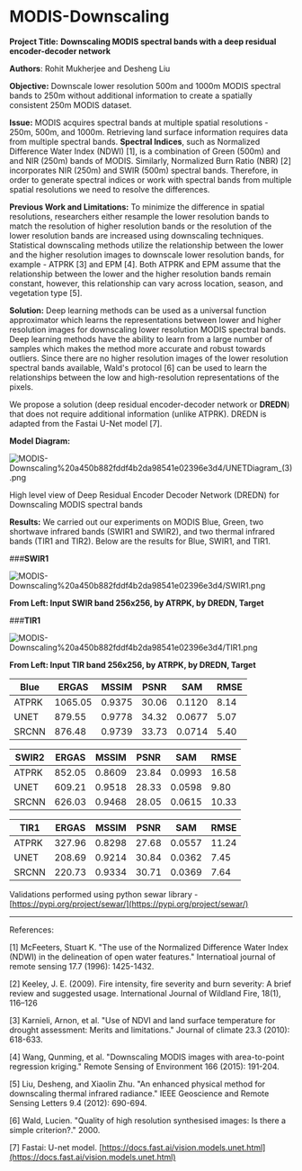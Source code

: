 # MODIS-Downscaling

**Project Title:** **Downscaling MODIS spectral bands with a deep residual encoder-decoder network**

**Authors**: Rohit Mukherjee and Desheng Liu

**Objective:** Downscale lower resolution 500m and 1000m MODIS spectral bands to 250m without additional information to create a spatially consistent 250m MODIS dataset.

**Issue:** MODIS acquires spectral bands at multiple spatial resolutions - 250m, 500m, and 1000m. Retrieving land surface information requires data from multiple spectral bands. **Spectral Indices**, such as Normalized Difference Water Index (NDWI) [1], is a combination of Green (500m) and and NIR (250m) bands of MODIS. Similarly, Normalized Burn Ratio (NBR) [2] incorporates NIR (250m) and SWIR (500m) spectral bands. Therefore, in order to generate spectral indices or work with spectral bands from multiple spatial resolutions we need to resolve the differences.

**Previous Work and Limitations:** To minimize the difference in spatial resolutions, researchers either resample the lower resolution bands to match the resolution of higher resolution bands or the resolution of the lower resolution bands are increased using downscaling techniques. Statistical downscaling methods utilize the relationship between the lower and the higher resolution images to downscale lower resolution bands, for example - ATPRK [3] and EPM [4]. Both ATPRK and EPM assume that the relationship between the lower and the higher resolution bands remain constant, however, this relationship can vary across location, season, and vegetation type [5].

**Solution:** Deep learning methods can be used as a universal function approximator which learns the representations between lower and higher resolution images for downscaling lower resolution MODIS spectral bands. Deep learning methods have the ability to learn from a large number of samples which makes the method more accurate and robust towards outliers. Since there are no higher resolution images of the lower resolution spectral bands available, Wald's protocol [6] can be used to learn the relationships between the low and high-resolution representations of the pixels.

We propose a solution (deep residual encoder-decoder network or **DREDN**) that does not require additional information (unlike ATPRK). DREDN is adapted from the Fastai U-Net model [7]. 

**Model Diagram:**

![MODIS-Downscaling%20a450b882fddf4b2da98541e02396e3d4/UNETDiagram_(3).png](https://github.com/Rohit18/MODIS-Downscaling/blob/main/Images/DREDN-modeldiagram.png)

High level view of Deep Residual Encoder Decoder Network (DREDN) for Downscaling MODIS spectral bands

**Results:**  We carried out our experiments on MODIS Blue, Green, two shortwave infrared bands (SWIR1 and SWIR2), and two thermal infrared bands (TIR1 and TIR2). Below are the results for Blue, SWIR1, and TIR1.

###**SWIR1**

![MODIS-Downscaling%20a450b882fddf4b2da98541e02396e3d4/SWIR1.png](https://github.com/Rohit18/MODIS-Downscaling/blob/main/Images/SWIR1.png)

**From Left: Input SWIR band 256x256, by ATRPK, by DREDN, Target**

###**TIR1**

![MODIS-Downscaling%20a450b882fddf4b2da98541e02396e3d4/TIR1.png](https://github.com/Rohit18/MODIS-Downscaling/blob/main/Images/TIR1.png)

**From Left: Input TIR band 256x256, by ATRPK, by DREDN, Target**


|     Blue     |     ERGAS      |     MSSIM     |     PSNR     |     SAM       |     RMSE    |
|--------------|----------------|---------------|--------------|---------------|-------------|
|     ATPRK    |     1065.05    |     0.9375    |     30.06    |     0.1120    |     8.14    |
|     UNET     |     879.55     |     0.9778    |     34.32    |     0.0677    |     5.07    |
|     SRCNN    |     876.48     |     0.9739    |     33.73    |     0.0714    |     5.40    |


|     SWIR2    |     ERGAS     |     MSSIM     |     PSNR     |     SAM       |     RMSE     |
|--------------|---------------|---------------|--------------|---------------|--------------|
|     ATPRK    |     852.05    |     0.8609    |     23.84    |     0.0993    |     16.58    |
|     UNET     |     609.21    |     0.9518    |     28.33    |     0.0598    |     9.80     |
|     SRCNN    |     626.03    |     0.9468    |     28.05    |     0.0615    |     10.33    |


|     TIR1     |     ERGAS     |     MSSIM     |     PSNR     |     SAM       |     RMSE     |
|--------------|---------------|---------------|--------------|---------------|--------------|
|     ATPRK    |     327.96    |     0.8298    |     27.68    |     0.0557    |     11.24    |
|     UNET     |     208.69    |     0.9214    |     30.84    |     0.0362    |     7.45     |
|     SRCNN    |     220.73    |     0.9334    |     30.71    |     0.0369    |     7.64     |



Validations performed using python sewar library - [https://pypi.org/project/sewar/](https://pypi.org/project/sewar/)

---

References:

[1] McFeeters, Stuart K. "The use of the Normalized Difference Water Index (NDWI) in the delineation of open water features." Internatioal journal of remote sensing 17.7 (1996): 1425-1432.

[2] Keeley, J. E. (2009). Fire intensity, fire severity and burn severity: A brief review and suggested usage. International Journal of Wildland Fire, 18(1), 116–126

[3] Karnieli, Arnon, et al. "Use of NDVI and land surface temperature for drought assessment: Merits and limitations." Journal of climate 23.3 (2010): 618-633.

[4] Wang, Qunming, et al. "Downscaling MODIS images with area-to-point regression kriging." Remote Sensing of Environment 166 (2015): 191-204.

[5] Liu, Desheng, and Xiaolin Zhu. "An enhanced physical method for downscaling thermal infrared radiance." IEEE Geoscience and Remote Sensing Letters 9.4 (2012): 690-694.

[6] Wald, Lucien. "Quality of high resolution synthesised images: Is there a simple criterion?." 2000.

[7] Fastai: U-net model. [https://docs.fast.ai/vision.models.unet.html](https://docs.fast.ai/vision.models.unet.html)

